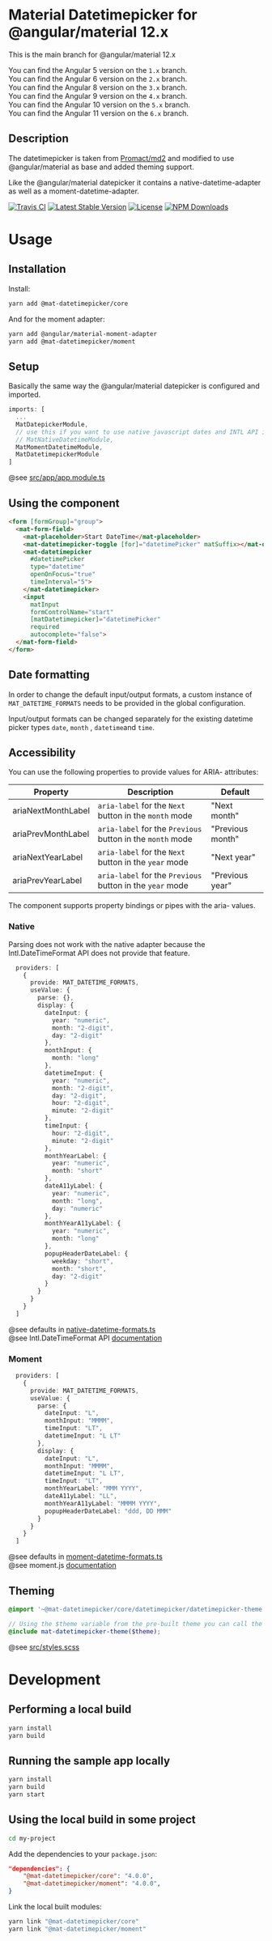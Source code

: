 # Material Datetimepicker for @angular/material 12.x

This is the main branch for @angular/material 12.x

You can find the Angular 5 version on the `1.x` branch. \
You can find the Angular 6 version on the `2.x` branch. \
You can find the Angular 8 version on the `3.x` branch. \
You can find the Angular 9 version on the `4.x` branch. \
You can find the Angular 10 version on the `5.x` branch. \
You can find the Angular 11 version on the `6.x` branch.

## Description

The datetimepicker is taken from [Promact/md2](https://github.com/Promact/md2) and modified to use @angular/material as base and added theming support.

Like the @angular/material datepicker it contains a native-datetime-adapter as well as a moment-datetime-adapter.

[![Travis CI](https://travis-ci.org/kuhnroyal/mat-datetimepicker.svg?branch=master)](https://travis-ci.org/kuhnroyal/mat-datetimepicker)
[![Latest Stable Version](https://img.shields.io/npm/v/@mat-datetimepicker/core.svg)](https://www.npmjs.com/package/@mat-datetimepicker/core)
[![License](https://img.shields.io/npm/l/@mat-datetimepicker/core.svg)](https://www.npmjs.com/package/@mat-datetimepicker/core)
[![NPM Downloads](https://img.shields.io/npm/dm/@mat-datetimepicker/core.svg)](https://www.npmjs.com/package/@mat-datetimepicker/core)

# Usage

## Installation

Install:

```sh
yarn add @mat-datetimepicker/core
```

And for the moment adapter:

```sh
yarn add @angular/material-moment-adapter
yarn add @mat-datetimepicker/moment
```

## Setup

Basically the same way the @angular/material datepicker is configured and imported.

```ts
imports: [
  ...
  MatDatepickerModule,
  // use this if you want to use native javascript dates and INTL API if available
  // MatNativeDatetimeModule,
  MatMomentDatetimeModule,
  MatDatetimepickerModule
]
```

@see [src/app/app.module.ts](src/app/app.module.ts)

## Using the component

```html
<form [formGroup]="group">
  <mat-form-field>
    <mat-placeholder>Start DateTime</mat-placeholder>
    <mat-datetimepicker-toggle [for]="datetimePicker" matSuffix></mat-datetimepicker-toggle>
    <mat-datetimepicker
      #datetimePicker
      type="datetime"
      openOnFocus="true"
      timeInterval="5">
    </mat-datetimepicker>
    <input
      matInput
      formControlName="start"
      [matDatetimepicker]="datetimePicker"
      required
      autocomplete="false">
  </mat-form-field>
</form>
```

## Date formatting

In order to change the default input/output formats,
a custom instance of `MAT_DATETIME_FORMATS` needs to be provided in the global configuration.

Input/output formats can be changed separately for the existing datetime picker types
`date`, `month` , `datetime`and `time`.

## Accessibility

You can use the following properties to provide values for ARIA- attributes:

| Property | Description | Default |
| --- | --- | --- |
| ariaNextMonthLabel | `aria-label` for the `Next` button in the `month` mode | "Next month" |
| ariaPrevMonthLabel | `aria-label` for the `Previous` button in the `month` mode | "Previous month" |
| ariaNextYearLabel | `aria-label` for the `Next` button in the `year` mode | "Next year" |
| ariaPrevYearLabel | `aria-label` for the `Previous` button in the `year` mode | "Previous year" |

The component supports property bindings or pipes with the aria- values.

### Native

Parsing does not work with the native adapter because the Intl.DateTimeFormat API does not provide that feature.

```ts
  providers: [
    {
      provide: MAT_DATETIME_FORMATS,
      useValue: {
        parse: {},
        display: {
          dateInput: {
            year: "numeric",
            month: "2-digit",
            day: "2-digit"
          },
          monthInput: {
            month: "long"
          },
          datetimeInput: {
            year: "numeric",
            month: "2-digit",
            day: "2-digit",
            hour: "2-digit",
            minute: "2-digit"
          },
          timeInput: {
            hour: "2-digit",
            minute: "2-digit"
          },
          monthYearLabel: {
            year: "numeric",
            month: "short"
          },
          dateA11yLabel: {
            year: "numeric",
            month: "long",
            day: "numeric"
          },
          monthYearA11yLabel: {
            year: "numeric",
            month: "long"
          },
          popupHeaderDateLabel: {
            weekday: "short",
            month: "short",
            day: "2-digit"
          }
        }
      }
    }
  ]
```

@see defaults in [native-datetime-formats.ts](projects/core/src/adapter/native-datetime-formats.ts) \
@see Intl.DateTimeFormat API [documentation](https://developer.mozilla.org/de/docs/Web/JavaScript/Reference/Global_Objects/DateTimeFormat)

### Moment

```ts
  providers: [
    {
      provide: MAT_DATETIME_FORMATS,
      useValue: {
        parse: {
          dateInput: "L",
          monthInput: "MMMM",
          timeInput: "LT",
          datetimeInput: "L LT"
        },
        display: {
          dateInput: "L",
          monthInput: "MMMM",
          datetimeInput: "L LT",
          timeInput: "LT",
          monthYearLabel: "MMM YYYY",
          dateA11yLabel: "LL",
          monthYearA11yLabel: "MMMM YYYY",
          popupHeaderDateLabel: "ddd, DD MMM"
        }
      }
    }
  ]
```

@see defaults in [moment-datetime-formats.ts](projects/moment/src/adapter/moment-datetime-formats.ts) \
@see moment.js [documentation](https://momentjs.com/docs/#/displaying/)

## Theming

```scss
@import '~@mat-datetimepicker/core/datetimepicker/datetimepicker-theme.scss';

// Using the $theme variable from the pre-built theme you can call the theming function
@include mat-datetimepicker-theme($theme);
```

@see [src/styles.scss](src/styles.scss)

# Development

## Performing a local build

```sh
yarn install
yarn build
```

## Running the sample app locally

```sh
yarn install
yarn build
yarn start
```

## Using the local build in some project

```sh
cd my-project
```

Add the dependencies to your `package.json`:

```json
"dependencies": {
    "@mat-datetimepicker/core": "4.0.0",
    "@mat-datetimepicker/moment": "4.0.0",
}
```

Link the local built modules:

```sh
yarn link "@mat-datetimepicker/core"
yarn link "@mat-datetimepicker/moment"
```
